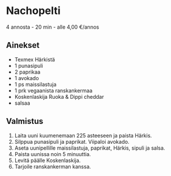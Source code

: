 # Nachopelti
4 annosta - 20 min - alle 4,00 €/annos

<!--
![Ruokakuva](/.pic/placeholder.png)
-->

## Ainekset
- Texmex Härkistä
- 1 punasipuli
- 2 paprikaa
- 1 avokado
- 1 ps maissilastuja
- 1 prk vegaanista ranskankermaa
- Koskenlaskija Ruoka & Dippi cheddar
- salsaa

## Valmistus
1. Laita uuni kuumenemaan 225 asteeseen ja paista Härkis.
2. Silppua punasipuli ja paprikat. Viipaloi avokado.
3. Aseta uunipellille maissilastuja, paprikat, Härkis, sipuli ja salsa.
4. Paista uunissa noin 5 minuuttia.
5. Levitä päälle Koskenlaskija.
6. Tarjoile ranskankerman kanssa.
